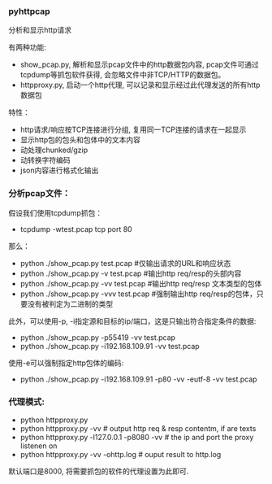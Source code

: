 ### pyhttpcap

分析和显示http请求

有两种功能:

* show_pcap.py, 解析和显示pcap文件中的http数据包内容, pcap文件可通过tcpdump等抓包软件获得, 会忽略文件中非TCP/HTTP的数据包。
* httpproxy.py, 启动一个http代理, 可以记录和显示经过此代理发送的所有http数据包

特性：

* http请求/响应按TCP连接进行分组, 复用同一TCP连接的请求在一起显示
* 显示http包的包头和包体中的文本内容
* 动处理chunked/gzip
* 动转换字符编码
* json内容进行格式化输出

### 分析pcap文件：

假设我们使用tcpdump抓包：
+ tcpdump -wtest.pcap tcp port 80

那么：
+ python ./show_pcap.py test.pcap      #仅输出请求的URL和响应状态
+ python ./show_pcap.py -v test.pcap   #输出http req/resp的头部内容
+ python ./show_pcap.py -vv test.pcap  #输出http req/resp 文本类型的包体
+ python ./show_pcap.py -vvv test.pcap  #强制输出http req/resp的包体，只要没有被判定为二进制的类型

此外，可以使用-p, -i指定源和目标的ip/端口，这是只输出符合指定条件的数据:
+ python ./show_pcap.py -p55419 -vv test.pcap
+ python ./show_pcap.py -i192.168.109.91 -vv test.pcap

使用-e可以强制指定http包体的编码:
+ python ./show_pcap.py -i192.168.109.91 -p80 -vv -eutf-8 -vv test.pcap


### 代理模式:

+ python httpproxy.py
+ python httpproxy.py -vv                        # output http req & resp contentm, if are texts
+ python httpproxy.py -l127.0.0.1 -p8080 -vv     # the ip and port the proxy listenen on
+ python httpproxy.py -vv -ohttp.log             # ouput result to http.log


默认端口是8000, 将需要抓包的软件的代理设置为此即可.
